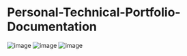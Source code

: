 # Personal-Technical-Portfolio-Documentation
![image](https://github.com/GORANTLATEJASWINI/Personal-Technical-Portfolio-Documentation/assets/141442245/128a525f-60d8-432b-9fde-a11f04af4715)
![image](https://github.com/GORANTLATEJASWINI/Personal-Technical-Portfolio-Documentation/assets/141442245/c6933ff5-e3f9-4aa0-9556-11e71c3e5bdb)
![image](https://github.com/GORANTLATEJASWINI/Personal-Technical-Portfolio-Documentation/assets/141442245/3270a695-fa29-4e85-80c7-853a45f8bda5)
